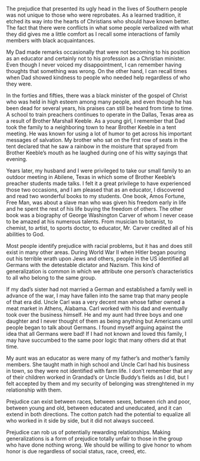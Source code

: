 The prejudice that presented its ugly head in the lives of Southern people was not unique to those who were reprobates. As a learned tradition, it etched its way into the hearts of Christians who should have known better. The fact that there were conflicts in what some people verbalized with what they did gives me a little comfort as I recall some interactions of family members with black acquaintances.

My Dad made remarks occasionally that were not becoming to his position as an educator and certainly not to his profession as a Christian minister. Even though I never voiced my disappointment, I can remember having thoughts that something was wrong. On the other hand, I can recall times when Dad showed kindness to people who needed help regardless of who they were.

In the forties and fifties, there was a black minister of the gospel of Christ who was held in high esteem among many people, and even though he has been dead for several years, his praises can still be heard from time to time. A school to train preachers continues to operate in the Dallas, Texas area as a result of Brother Marshall Keeble. As a young girl, I remember that Dad took the family to a neighboring town to hear Brother Keeble in a tent meeting. He was known for using a lot of humor to get across his important messages of salvation. My brother who sat on the first row of seats in the tent declared that he saw a rainbow in the moisture that sprayed from Brother Keeble’s mouth as he laughed during one of his witty sayings that evening.

Years later, my husband and I were privileged to take our small family to an outdoor meeting in Abilene, Texas in which some of Brother Keeble’s preacher students made talks. I felt it a great privilege to have experienced those two occasions, and I am pleased that as an educator, I discovered and read two wonderful books to my students. One book, Amos Fortune, Free Man, was about a slave man who was given his freedom early in life and he spent the rest of his life buying the freedom of others. The other book was a biography of George Washington Carver of whom I never cease to be amazed at his numerous talents. From musician to botanist, to chemist, to artist, to sports doctor, to educator, Mr. Carver credited all of his abilities to God.

Most people identify prejudice with racial problems, but it has and does still exist in many other areas. During World War II when Hitler began pouring out his terrible wrath upon Jews and others, people in the US identified all Germans with the detestable dictator and Nazism. This kind of generalization is common in which we attribute one person’s characteristics to all who belong to the same group.

If my dad’s sister had not married a German and established a family well in advance of the war, I may have fallen into the same trap that many people of that era did. Uncle Carl was a very decent man whose father owned a meat market in Athens, Alabama. Carl worked with his dad and eventually took over the business himself. He and my aunt had three boys and one daughter and I never thought of them as being anything but Americans until people began to talk about Germans. I found myself arguing against the idea that all Germans were bad! If I had not known and loved this family, I may have succumbed to the same poor logic that many others did at that time.

My aunt was an educator as were many of my father’s and mother’s family members. She taught math in high school and Uncle Carl had his business in town, so they were not identified with farm life. I don’t remember that any of their children worked in Grandad’s or Uncle Buddy’s fields as I did, but I felt accepted by them and my security of belonging was strenghtened in my relationship with them.

Prejudice can exist between races, between sexes, between rich and poor, between young and old, between educated and uneducated, and it can extend in both directions. The cotton patch had the potential to equalize all who worked in it side by side, but it did not always succeed.

Prejudice can rob us of potentially rewarding relationships. Making generalizations is a form of prejudice totally unfair to those in the group who have done nothing wrong. We should be willing to give honor to whom honor is due regardless of social status, race, creed, etc.